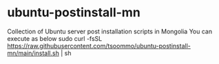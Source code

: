# ubuntu-postinstall-mn
Collection of Ubuntu server post installation scripts in Mongolia
You can execute as below
sudo curl -fsSL https://raw.githubusercontent.com/tsoommo/ubuntu-postinstall-mn/main/install.sh | sh
